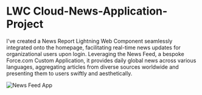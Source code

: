 # LWC Cloud-News-Application-Project
I've created a News Report Lightning Web Component seamlessly integrated onto the homepage, facilitating real-time news updates for organizational users upon login. Leveraging the News Feed, a bespoke Force.com Custom Application, it provides daily global news across various languages, aggregating articles from diverse sources worldwide and presenting them to users swiftly and aesthetically.


![News Feed App](https://github.com/Shreyashurk/News-Report-Project/assets/145257222/f0ca5c5f-bc85-4096-89d4-13ebebc5d1fa)
